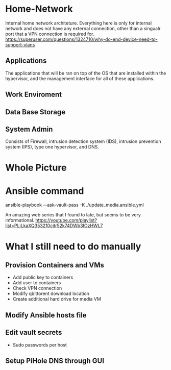 # Home-Network
 Internal home network architeture. Everything here is only for internal network and does not have any external connection, other than a singualr port that a VPN connection is required for.
 https://superuser.com/questions/1324710/why-do-end-device-need-to-support-vlans

 ## Applications
The applications that will be ran on top of the OS that are installed within the hypervisor, and the management interface for all of these applications.


## Work Enviroment



 ## Data Base Storage



 ## System Admin
 Consists of Firewall, intrusion detection system (IDS), intrusion prevention system (IPS), type one hypervisor, and DNS.



# Whole Picture


# Ansible command

ansible-playbook --ask-vault-pass -K ./update_media.ansible.yml



An amazing web series that I found to late, but seems to be very informational. https://youtube.com/playlist?list=PLjLkaXQ353210citr52k74DWb3IOzHWL7

# What I still need to do manually

## Provision Containers and VMs
- Add public key to containers
- Add user to containers
- Check VPN connection
- Modify qbittorent download location
- Create additional hard drive for media VM

## Modify Ansible hosts file

## Edit vault secrets
- Sudo passwords per host


## Setup PiHole DNS through GUI
